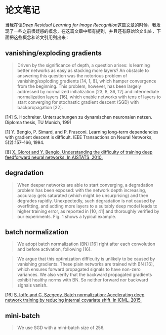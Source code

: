 # 论文笔记

当我在读*Deep Residual Learning for Image Recognition*这篇文章的时候，我发现了一些之前很疑惑的概念，在这篇文章中都有提到，并且还有原始论文出处，下面把这些概念和论文引用列出来：

## vanishing/exploding gradients


> Driven by the significance of depth, a question arises: Is learning better networks as easy as stacking more layers?
> An obstacle to answering this question was the notorious problem of vanishing/exploding gradients [14, 1, 8], which hamper convergence from the beginning.
> This problem, however, has been largely addressed by normalized initialization [23, 8, 36, 12] and intermediate normalization layers [16], which enable networks with tens of layers to start converging for stochastic gradient descent (SGD) with backpropagation [22].


[14] S. Hochreiter. Untersuchungen zu dynamischen neuronalen netzen.
Diploma thesis, TU Munich, 1991

[1] Y. Bengio, P. Simard, and P. Frasconi. Learning long-term dependencies with gradient descent is difficult. IEEE Transactions on Neural
Networks, 5(2):157–166, 1994.

[8] [X. Glorot and Y. Bengio. Understanding the difficulty of training
deep feedforward neural networks. In AISTATS, 2010.](http://proceedings.mlr.press/v9/glorot10a/glorot10a.pdf)

## degradation

> When deeper networks are able to start converging, a degradation problem has been exposed: with the network depth increasing, accuracy gets saturated (which might be unsurprising) and then degrades rapidly.
> Unexpectedly, such degradation is not caused by overfitting, and adding more layers to a suitably deep model leads to higher training error, as reported in [10, 41] and thoroughly verified by our experiments. Fig. 1 shows a typical example.


## batch normalization

> We adopt batch normalization (BN) [16] right after each convolution and before activation, following [16].

> We argue that this optimization difficulty is unlikely to
be caused by vanishing gradients. These plain networks are
trained with BN [16], which ensures forward propagated
signals to have non-zero variances. We also verify that the
backward propagated gradients exhibit healthy norms with
BN. So neither forward nor backward signals vanish.

[16] [S. Ioffe and C. Szegedy. Batch normalization: Accelerating deep network training by reducing internal covariate shift. In ICML, 2015.](http://proceedings.mlr.press/v37/ioffe15.pdf)

## mini-batch

>  We use SGD with a mini-batch size of 256.



##  
